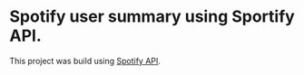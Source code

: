 # Spotify user summary using Sportify API.

This project was build using [Spotify API](https://developer.spotify.com/documentation/web-api/).

